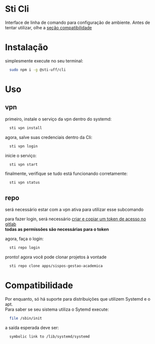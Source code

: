 # Sti Cli
Interface de linha de comando para configuração de ambiente.
Antes de tentar utilizar, olhe a [seção compatibilidade](#Compatibilidade)


# Instalação
simplesmente execute no seu terminal:
```bash
  sudo npm i -g @sti-uff/cli
```

# Uso
## vpn
primeiro, instale o serviço da vpn dentro do systemd:
```bash
  sti vpn install
```
agora, salve suas credenciais dentro da Cli:
```bash
  sti vpn login
```
inicie o serviço:
```bash
  sti vpn start
```
finalmente, verifique se tudo está funcionando corretamente:
```bash
  sti vpn status
```

## repo
será necessário estar com a vpn ativa para utilizar esse subcomando

para fazer login, será necessário [criar e copiar um token de acesso no gitlab](https://app.sti.uff.br/gitlab/profile/personal_access_tokens)  
**todas as permissões são necessárias para o token**

agora, faça o login:
```bash
  sti repo login
```
pronto! agora você pode clonar projetos à vontade
```bash
  sti repo clone apps/sispos-gestao-academica
```

# Compatibilidade
Por enquanto, só há suporte para distribuições que utilizem Systemd e o apt.  
Para saber se seu sistema utiliza o Sytemd execute:
```bash
  file /sbin/init
```
a saída esperada deve ser:
```
  symbolic link to /lib/systemd/systemd
```
